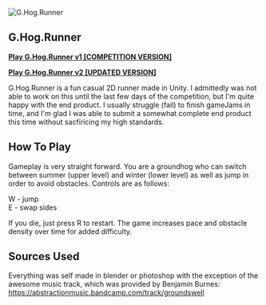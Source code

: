 ![G.Hog.Runner](http://i.imgur.com/qpgB94E.png)

## G.Hog.Runner

[**Play G.Hog.Runner v1 [COMPETITION VERSION]**](http://dl.dropboxusercontent.com/u/193868636/GHogRunnerv001/GHogRunnerv001.html)

[**Play G.Hog.Runner v2 [UPDATED VERSION]**](http://dl.dropboxusercontent.com/u/193868636/GHogRunnerv002/GHogRunnerv002.html)

G.Hog.Runner is a fun casual 2D runner made in Unity.  I admittedly was not able to work on this until the last few days of the competition, but I'm quite happy with the end product.  I usually struggle (fail) to finish gameJams in time, and I'm glad I was able to submit a somewhat complete end product this time without sacfiricing my high standards.


## How To Play

Gameplay is very straight forward. You are a groundhog who can switch between summer (upper level)
and winter (lower level) as well as jump in order to avoid obstacles. Controls are as follows:

W - jump  
E - swap sides

If you die, just press R to restart. The game increases pace and obstacle density over time for added difficulty.


## Sources Used

Everything was self made in blender or photoshop with the exception of the awesome music track, which was provided by Benjamin Burnes:  https://abstractionmusic.bandcamp.com/track/groundswell





